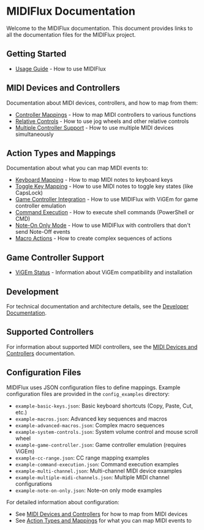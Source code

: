 # MIDIFlux Documentation

Welcome to the MIDIFlux documentation. This document provides links to all the documentation files for the MIDIFlux project.

## Getting Started

- [Usage Guide](UsageGuide.md) - How to use MIDIFlux

## MIDI Devices and Controllers

Documentation about MIDI devices, controllers, and how to map from them:

- [Controller Mappings](MIDIDevices/ControllerMappings.md) - How to map MIDI controllers to various functions
- [Relative Controls](MIDIDevices/RelativeControls.md) - How to use jog wheels and other relative controls
- [Multiple Controller Support](MIDIDevices/MultiControllerSupport.md) - How to use multiple MIDI devices simultaneously

## Action Types and Mappings

Documentation about what you can map MIDI events to:

- [Keyboard Mapping](ActionTypes/KeyboardMapping.md) - How to map MIDI notes to keyboard keys
- [Toggle Key Mapping](ActionTypes/ToggleKeyMapping.md) - How to use MIDI notes to toggle key states (like CapsLock)
- [Game Controller Integration](ActionTypes/GameControllerIntegration.md) - How to use MIDIFlux with ViGEm for game controller emulation
- [Command Execution](ActionTypes/CommandExecution.md) - How to execute shell commands (PowerShell or CMD)
- [Note-On Only Mode](ActionTypes/NoteOnOnly.md) - How to use MIDIFlux with controllers that don't send Note-Off events
- [Macro Actions](ActionTypes/MacroActions.md) - How to create complex sequences of actions

## Game Controller Support

- [ViGEm Status](GameController/ViGEmStatus.md) - Information about ViGEm compatibility and installation

## Development

For technical documentation and architecture details, see the [Developer Documentation](Developer/README.md).

## Supported Controllers

For information about supported MIDI controllers, see the [MIDI Devices and Controllers](MIDIDevices/README.md) documentation.

## Configuration Files

MIDIFlux uses JSON configuration files to define mappings. Example configuration files are provided in the `config_examples` directory:

- `example-basic-keys.json`: Basic keyboard shortcuts (Copy, Paste, Cut, etc.)
- `example-macros.json`: Advanced key sequences and macros
- `example-advanced-macros.json`: Complex macro sequences
- `example-system-controls.json`: System volume control and mouse scroll wheel
- `example-game-controller.json`: Game controller emulation (requires ViGEm)
- `example-cc-range.json`: CC range mapping examples
- `example-command-execution.json`: Command execution examples
- `example-multi-channel.json`: Multi-channel MIDI device examples
- `example-multiple-midi-channels.json`: Multiple MIDI channel configurations
- `example-note-on-only.json`: Note-on only mode examples

For detailed information about configuration:
- See [MIDI Devices and Controllers](MIDIDevices/README.md) for how to map from MIDI devices
- See [Action Types and Mappings](ActionTypes/README.md) for what you can map MIDI events to

